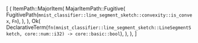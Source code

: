 [
    (
        ItemPath::MajorItem(
            MajarItemPath::Fugitive(
                FugitivePath(`mnist_classifier::line_segment_sketch::convexity::is_convex`, `Fn`),
            ),
        ),
        Ok(
            DeclarativeTerm(`fn(mnist_classifier::line_segment_sketch::LineSegmentSketch, core::num::i32) -> core::basic::bool`),
        ),
    ),
]